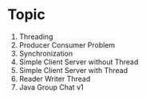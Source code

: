 # Topic
1. Threading
2. Producer Consumer Problem
3. Synchronization
4. Simple Client Server without Thread
5. Simple Client Server with Thread
6. Reader Writer Thread
7. Java Group Chat v1
